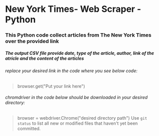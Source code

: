 # New York Times- Web Scraper - Python
### This Python code collect articles from The New York Times over the provided link
##### The output CSV file provide date, type of the article, author, link of the atricle and the content of the articles
###### replace your desired link in the code where you see below code: 
> browser.get("Put your link here")
###### chromdriver in the code below should be downloaded in your desired directory:
> browser = webdriver.Chrome("desired directory path")
Use `git status` to list all new or modified files that haven't yet been committed.
